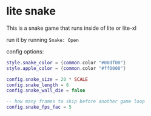 # lite snake

This is a snake game that runs inside of lite or lite-xl

run it by running `Snake: Open`

config options:

```lua
style.snake_color = {common.color "#00df00"}
style.apple_color = {common.color "#ff0000"}

config.snake_size = 20 * SCALE
config.snake_length = 8
config.snake_wall_die = false

-- how many frames to skip before another game loop
config.snake_fps_fac = 5
```
